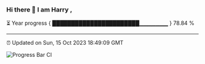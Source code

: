 ### Hi there 👋 I am Harry , 

⏳ Year progress { ███████████████████████▁▁▁▁▁▁▁ } 78.84 %

---

⏰ Updated on Sun, 15 Oct 2023 18:49:09 GMT

![Progress Bar CI](https://github.com/duykhang68/duykhang68/workflows/Progress%20Bar%20CI/badge.svg)
